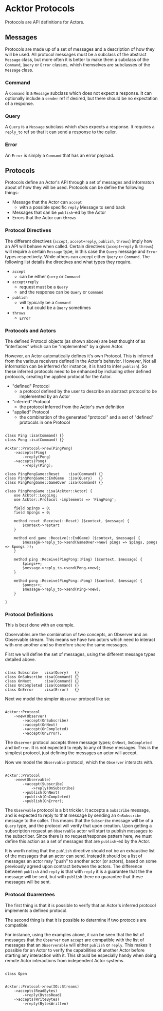 # Acktor Protocols

Protocols are API definitions for Actors.

## Messages

Protocols are made up of a set of messages and a description of how they will be used. All protocol messages must be a subclass of the abstract `Message` class, but more often it is better to make them a subclass of the `Command`, `Query` or `Error` classes, which themselves are subclasses of the `Message` class.

### Command

A `Command` is a `Message` subclass which does not expect a response. It can optionally include a `sender` ref if desired, but there should be no expectation of a response.

### Query

A `Query` is a `Message` subclass which *does* expects a response. It requires a `reply_to` ref so that it can send a response to the caller.

### Error

An `Error` is simply a `Command` that has an error payload.

## Protocols

Protocols define an Actor's API through a set of messages and informaton about of how they will be used. Protocols can be define the following things:

- Message that the Actor can `accept`
    - with a possible specific `reply` Message to send back
- Messages that can be `publish`-ed by the Actor
- Errors that the Actor can `throws`

### Protocol Directives

The different directives (`accept`, `accept+reply`, `publish`, `throws`) imply how an API will behave when called. Certain directives (`accept+reply` & `throws`) will require a certain `Message` type, in this case the `Query` message and `Error` types respectively. While others can accept either `Query` or `Command`. The following list details the directives and what types they require.

- `accept`
    - can be either `Query` or `Command`
- `accept+reply`
    - request must be a `Query`
    - and the response can be `Query` or `Command`
- `publish`
    - will typically be a `Command`
        - but could be a `Query` sometimes
- `throws`
    - `Error`

### Protocols and Actors

The defined Protocol objects (as shown above) are best thought of as "interfaces" which can be "implemented" by a given Actor.

However, an Actor automatically defines it's own Protocol. This is inferred from the various receivers defined in the Actor's behavior. However, Not all information can be inferred (for instance, it is hard to infer `publish`). So these inferred protocols need to be enhanced by including other defined protocols, creating the applied protocol for the Actor.

- "defined" Protocol
    - a protocol defined by the user to describe an abstract protocol to be implemented by an Actor
- "inferred" Protocol
    - the protocol inferred from the Actor's own definition
- "applied" Protocol
    - the combination of the generated "protocol" and a set of "defined" protocols in one Protocol

```

class Ping :isa(Command) {}
class Pong :isa(Command) {}

Acktor::Protocol->new(PingPong)
    ->accepts(Ping)
        ->reply(Pong)
    ->accepts(Pong)
        ->reply(Ping);

class PingPongGame::Reset    :isa(Command) {}
class PingPongGame::EndGame  :isa(Query)   {}
class PingPongGame::GameOver :isa(Command) {}

class PingPongGame :isa(Acktor::Actor) {
    use Acktor::Logging;
    use Acktor::Protocol -implements => 'PingPong';

    field $pings = 0;
    field $pongs = 0;

    method reset :Receive(::Reset) ($context, $message) {
        $context->restart
    }

    method end_game :Receive(::EndGame) ($context, $message) {
        $message->reply_to->send(GameOver->new( pings => $pings, pongs => $pongs ));
    }

    method ping :Receive(PingPong::Ping) ($context, $message) {
        $pings++;
        $message->reply_to->send(Pong->new);
    }

    method pong :Receive(PingPong::Pong) ($context, $message) {
        $pongs++;
        $message->reply_to->send(Ping->new);
    }

}

```


### Protocol Definitions

This is best done with an example.

Observables are the combination of two concepts, an Observer and an Observable stream. This means we have two actors which need to interact with one another and so therefore share the same messages.

First we will define the set of messages, using the different message types detailed above.

```

class Subscribe   :isa(Query)   {}
class OnSubscribe :isa(Command) {}
class OnNext      :isa(Command) {}
class OnCompleted :isa(Command) {}
class OnError     :isa(Error)   {}

```

Next we model the simpler `Observer` protocol like so:

```

Acktor::Protocol
    ->new(Observer)
        ->accept(OnSubscribe)
        ->accept(OnNext)
        ->accept(OnCompleted)
        ->accept(OnError);
```

The `Observer` protocol accepts three message types; `OnNext`, `OnCompleted` and `OnError`. It is not expected to reply to any of these messages. This is the simplest protocol, just defining the messages an actor will accept.


Now we model the `Observable` protocol, which the `Observer` interacts with.

```

Acktor::Protocol
    ->new(Observable)
        ->accept(Subscribe)
            ->reply(OnSubscribe)
        ->publish(OnNext)
        ->publish(OnCompleted)
        ->publish(OnError);

```

The `Observable` protocol is a bit trickier. It accepts a `Subscribe` message, and is expected to reply to that message by sending an `OnSubscribe` message to the caller. This means that the `Subscribe` message will be of a `Query`
type, and the protocol will verify that upon creation. Upon getting a subscription request an `Observable` actor will start to publish messages to the subscriber. Since there is no request/response pattern here, we must define this action as a set of messages that are `publish`-ed by the Actor.

It is worth noting that the `publish` directive should not be an exhaustive list of the messages that an actor can send. Instead it should be a list of messages an actor may "push" to another actor (or actors), based on some previously agreed upon contract between the actors. The difference between `publish` and `reply` is that with `reply` it is a guarantee that the the message will be sent, but with `publish` there no guarantee that these messages will be sent.

### Protocol Guarentees

The first thing is that it is possible to verify that an Actor's inferred protocol implements a defined protocol.

The second thing is that it is possible to determine if two protocols are compatible.

For instance, using the examples above, it can be seen that the list of messages that the `Observer` can `accept` are compatible with the list of messages that an `Observerable` will either `publish` or `reply`. This makes it possible for an Actor to verify the capabilities of another Actor before starting any interaction with it. This should be especially handy when doing remote Actor interactions from independent Actor systems.


```

class Open


Acktor::Protocol->new(IO::Streams)
    ->accepts(ReadBytes)
        ->reply(BytesRead)
    ->accepts(WriteBytes)
        ->reply(BytesWritten)






```










